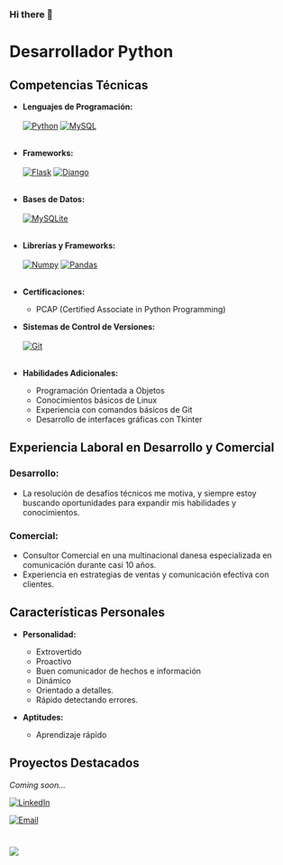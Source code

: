 ### Hi there 👋

# Desarrollador Python

## Competencias Técnicas
- **Lenguajes de Programación:**<br><br>
[![Python](https://img.shields.io/badge/Python-yellow?style=for-the-badge&logo=python&logoColor=logo&labelColor=2E2E2E)]()
[![MySQL](https://img.shields.io/badge/SQL-2E9FE6?style=for-the-badge&logo=sql&logoColor=white&labelColor=2E2E2E)]()<br><br>
- **Frameworks:**<br><br>
[![Flask](https://img.shields.io/badge/Flask-000000?style=for-the-badge&logo=Flask&logoColor=logo&labelColor=2E2E2E)]()
[![Django](https://img.shields.io/badge/django-092e20?style=for-the-badge&logo=django&logoColor=white&labelColor=2E2E2E)]()<br><br>

- **Bases de Datos:**<br><br>
  [![MySQLite](https://img.shields.io/badge/MySQLite-003B57?style=for-the-badge&logo=sqlite&logoColor=0288D1&labelColor=2E2E2E)]()<br><br>
- **Librerías y Frameworks:**<br><br>
  [![Numpy](https://img.shields.io/badge/numpy-013243?style=for-the-badge&logo=numpy&logoColor=0288D1&labelColor=2E2E2E)]()
  [![Pandas](https://img.shields.io/badge/pandas-150458?style=for-the-badge&logo=pandas&logoColor=FFCA00&labelColor=2E2E2E)]()<br><br>
- **Certificaciones:**
  - PCAP (Certified Associate in Python Programming)
- **Sistemas de Control de Versiones:**<br><br>
  [![Git](https://img.shields.io/badge/git-F64935?style=for-the-badge&logo=git&logoColor=white&labelColor=2E2E2E)]()<br><br>
- **Habilidades Adicionales:**
  - Programación Orientada a Objetos
  - Conocimientos básicos de Linux
  - Experiencia con comandos básicos de Git
  -  Desarrollo de interfaces gráficas con Tkinter

## Experiencia Laboral en Desarrollo y Comercial
### Desarrollo:
- La resolución de desafíos técnicos me motiva, y siempre estoy buscando oportunidades para expandir mis habilidades y conocimientos.

### Comercial:
  - Consultor Comercial en una multinacional danesa especializada en comunicación durante casi 10 años.
  - Experiencia en estrategias de ventas y comunicación efectiva con clientes.

## Características Personales
- **Personalidad:**
  - Extrovertido
  - Proactivo
  - Buen comunicador de hechos e información
  - Dinámico
  - Orientado a detalles.
  - Rápido detectando errores.

- **Aptitudes:**
  - Aprendizaje rápido

## Proyectos Destacados
*Coming soon...*


[![LinkedIn](https://img.shields.io/badge/LinkedIn-Toni_Martínez_Cano-0077B5?style=for-the-badge&logo=linkedin&logoColor=white&labelColor=101010)]([https://www.linkedin.com/in/braismoure](https://www.linkedin.com/in/tonimartinezcano/))

[![Email](https://img.shields.io/badge/Contáctame-D14836?style=for-the-badge&logo=gmail&logoColor=white&labelColor=101010)](mailto:toni.mrtnz.cn@gmail.com)

# ![](https://raw.githubusercontent.com/mouredev/mouredev/master/mi_imagen.png) 
